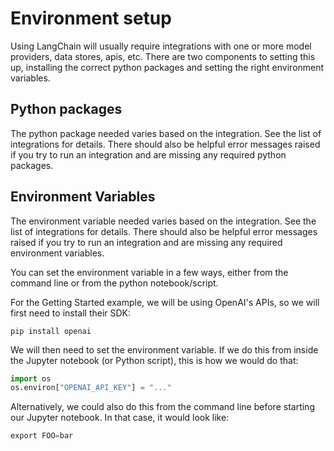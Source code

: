# Environment setup

Using LangChain will usually require integrations with one or more model providers, data stores, apis, etc.
There are two components to setting this up, installing the correct python packages and setting the right environment variables.

## Python packages
The python package needed varies based on the integration. See the list of integrations for details.
There should also be helpful error messages raised if you try to run an integration and are missing any required python packages.

## Environment Variables
The environment variable needed varies based on the integration. See the list of integrations for details.
There should also be helpful error messages raised if you try to run an integration and are missing any required environment variables.

You can set the environment variable in a few ways, either from the command line or from the python notebook/script.

For the Getting Started example, we will be using OpenAI's APIs, so we will first need to install their SDK:

```
pip install openai
```

We will then need to set the environment variable. 
If we do this from inside the Jupyter notebook (or Python script), this is how we would do that:

```python
import os
os.environ["OPENAI_API_KEY"] = "..."
```

Alternatively, we could also do this from the command line before starting our Jupyter notebook.
In that case, it would look like:

```python
export FOO=bar
```
